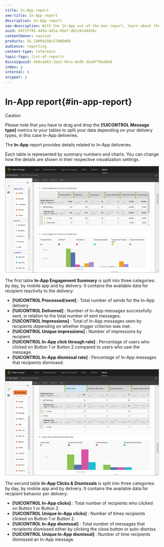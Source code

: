 ```yaml
---
title: In-App report
seo-title: In-App report
description: In-App report
seo-description: With the In-App out-of-the-box report, learn about the success of your In-app messages.
uuid: 64f2ff81-4d5a-4d1a-b6ef-d61c624445bc
contentOwner: sauviat
products: SG_CAMPAIGN/STANDARD
audience: reporting
content-type: reference
topic-tags: list-of-reports
discoiquuid: de8ca683-1ba2-45ce-8e95-3ba9ff9edde9
index: y
internal: n
snippet: y
---
```


# In-App report{#in-app-report}

>[!CAUTION]
>
>Please note that you have to drag and drop the **[!UICONTROL Message type]** metrics to your tables to split your data depending on your delivery types, in this case In-App deliveries.

The **In-App** report provides details related to In-App deliveries.

Each table is represented by summary numbers and charts. You can change how the details are shown in their respective visualization settings.

![](assets/inapp_report.png)

The first table **In-App Engagement Summary** is split into three categories: by day, by mobile app and by delivery. It contains the available data for recipient reactivity to the delivery:

* **[!UICONTROL Processed/sent]** : Total number of sends for the In-App delivery.
* **[!UICONTROL Delivered]** : Number of In-App messages successfully sent, in relation to the total number of sent messages.
* **[!UICONTROL Impressions]** : Total of In-App messages seen by recipients depending on whether trigger criterion was met. 
* **[!UICONTROL Unique impressions]** : Number of impressions by recipient.
* **[!UICONTROL In-App click through rate]** : Percentage of users who clicked on Button 1 or Button 2 compared to users who saw the message.
* **[!UICONTROL In-App dismissal rate]** : Percentage of In-App messages that recipients dismissed.

![](assets/inapp_report_1.png)

The second table **In-App Clicks & Dismissals** is split into three categories: by day, by mobile app and by delivery. It contains the available data for recipient behavior per delivery:

* **[!UICONTROL In-App clicks]** : Total number of recipients who clicked on Button 1 or Button 2.
* **[!UICONTROL Unique In-App clicks]** : Number of times recipients clicked on Button 1 or Button 2.
* **[!UICONTROL In-App dismissal]** : Total number of messages that recipients dismissed either by clicking the close button or auto-dismiss.
* **[!UICONTROL Unique In-App dismissal]** : Number of time recipients dismissed an In-App message.

